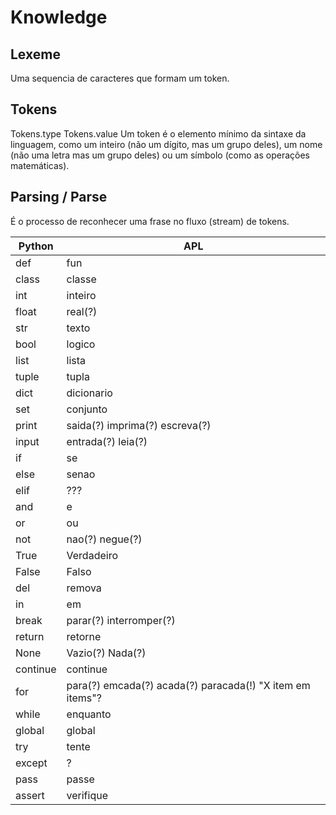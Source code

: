 # Knowledge

## Lexeme

Uma sequencia de caracteres que formam um token.

## Tokens

Tokens.type
Tokens.value
Um token é o elemento mínimo da sintaxe da linguagem, como um inteiro (não um dígito, mas um grupo deles), 
um nome (não uma letra mas um grupo deles) ou um símbolo (como as operações matemáticas).

## Parsing / Parse

É o processo de reconhecer uma frase no fluxo (stream) de tokens.


|Python| APL |
|-----|-----|
|def|fun|
|class|classe|
|int|inteiro|
|float|real(?)|
|str|texto|
|bool|logico|
|list|lista|
|tuple|tupla|
|dict|dicionario|
|set|conjunto|
|print|saida(?) imprima(?) escreva(?)|
|input|entrada(?) leia(?)|
|if|se|
|else|senao|
|elif|???|
|and|e|
|or|ou|
|not|nao(?) negue(?)|
|True|Verdadeiro|
|False|Falso
|del|remova|
|in|em|
|break|parar(?) interromper(?)|
|return|retorne|
|None|Vazio(?) Nada(?)|
|continue|continue|
|for| para(?) emcada(?) acada(?) paracada(!) "X item em items"?|
|while|enquanto|
|global|global|
|try|tente|
|except|?|
|pass|passe|
|assert|verifique|

```